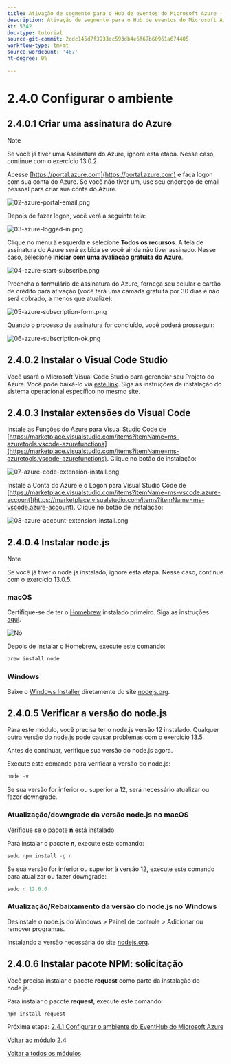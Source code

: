 ```yaml
---
title: Ativação de segmento para o Hub de eventos do Microsoft Azure - Configurar o ambiente do Microsoft Azure
description: Ativação de segmento para o Hub de eventos do Microsoft Azure - Configurar o ambiente do Microsoft Azure
kt: 5342
doc-type: tutorial
source-git-commit: 2cdc145d7f3933ec593db4e6f67b60961a674405
workflow-type: tm+mt
source-wordcount: '467'
ht-degree: 0%

---
```


# 2.4.0 Configurar o ambiente

## 2.4.0.1 Criar uma assinatura do Azure

>[!NOTE]
>
>Se você já tiver uma Assinatura do Azure, ignore esta etapa. Nesse caso, continue com o exercício 13.0.2.

Acesse [https://portal.azure.com](https://portal.azure.com) e faça logon com sua conta do Azure. Se você não tiver um, use seu endereço de email pessoal para criar sua conta do Azure.

![02-azure-portal-email.png](./images/02-azure-portal-email.png)

Depois de fazer logon, você verá a seguinte tela:

![03-azure-logged-in.png](./images/03-azure-logged-in.png)

Clique no menu à esquerda e selecione **Todos os recursos**. A tela de assinatura do Azure será exibida se você ainda não tiver assinado. Nesse caso, selecione **Iniciar com uma avaliação gratuita do Azure**.

![04-azure-start-subscribe.png](./images/04-azure-start-subscribe.png)

Preencha o formulário de assinatura do Azure, forneça seu celular e cartão de crédito para ativação (você terá uma camada gratuita por 30 dias e não será cobrado, a menos que atualize):

![05-azure-subscription-form.png](./images/05-azure-subscription-form.png)

Quando o processo de assinatura for concluído, você poderá prosseguir:

![06-azure-subscription-ok.png](./images/06-azure-subscription-ok.png)


## 2.4.0.2 Instalar o Visual Code Studio

Você usará o Microsoft Visual Code Studio para gerenciar seu Projeto do Azure. Você pode baixá-lo via [este link](https://code.visualstudio.com/download). Siga as instruções de instalação do sistema operacional específico no mesmo site.

## 2.4.0.3 Instalar extensões do Visual Code

Instale as Funções do Azure para Visual Studio Code de [https://marketplace.visualstudio.com/items?itemName=ms-azuretools.vscode-azurefunctions](https://marketplace.visualstudio.com/items?itemName=ms-azuretools.vscode-azurefunctions). Clique no botão de instalação:

![07-azure-code-extension-install.png](./images/07-azure-code-extension-install.png)

Instale a Conta do Azure e o Logon para Visual Studio Code de [https://marketplace.visualstudio.com/items?itemName=ms-vscode.azure-account](https://marketplace.visualstudio.com/items?itemName=ms-vscode.azure-account). Clique no botão de instalação:

![08-azure-account-extension-install.png](./images/08-azure-account-extension-install.png)

## 2.4.0.4 Instalar node.js

>[!NOTE]
>
>Se você já tiver o node.js instalado, ignore esta etapa. Nesse caso, continue com o exercício 13.0.5.

### macOS

Certifique-se de ter o [Homebrew](https://brew.sh/) instalado primeiro. Siga as instruções [aqui](https://brew.sh/).

![Nó](./images/brew.png)

Depois de instalar o Homebrew, execute este comando:

```javascript
brew install node
```

### Windows

Baixe o [Windows Installer](https://nodejs.org/en/#home-downloadhead) diretamente do site [nodejs.org](https://nodejs.org/en/).

## 2.4.0.5 Verificar a versão do node.js

Para este módulo, você precisa ter o node.js versão 12 instalado. Qualquer outra versão do node.js pode causar problemas com o exercício 13.5.

Antes de continuar, verifique sua versão do node.js agora.

Execute este comando para verificar a versão do node.js:

```javascript
node -v
```

Se sua versão for inferior ou superior a 12, será necessário atualizar ou fazer downgrade.

### Atualização/downgrade da versão node.js no macOS

Verifique se o pacote **n** está instalado.

Para instalar o pacote **n**, execute este comando:

```javascript
sudo npm install -g n
```

Se sua versão for inferior ou superior à versão 12, execute este comando para atualizar ou fazer downgrade:

```javascript
sudo n 12.6.0
```

### Atualização/Rebaixamento da versão do node.js no Windows

Desinstale o node.js do Windows > Painel de controle > Adicionar ou remover programas.

Instalando a versão necessária do site [nodejs.org](https://nodejs.org/en/).

## 2.4.0.6 Instalar pacote NPM: solicitação

Você precisa instalar o pacote **request** como parte da instalação do node.js.

Para instalar o pacote **request**, execute este comando:

```javascript
npm install request
```


Próxima etapa: [2.4.1 Configurar o ambiente do EventHub do Microsoft Azure](./ex1.md)

[Voltar ao módulo 2.4](./segment-activation-microsoft-azure-eventhub.md)

[Voltar a todos os módulos](./../../../overview.md)
